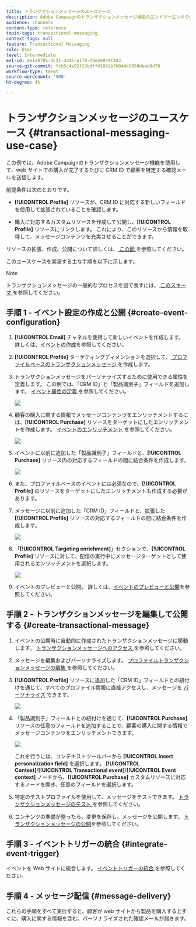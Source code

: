 ```yaml
---
title: トランザクションメッセージのユースケース
description: Adobe Campaignのトランザクションメッセージ機能のエンドツーエンドの例を説明します。
audience: channels
content-type: reference
topic-tags: transactional-messaging
context-tags: null
feature: Transactional Messaging
role: User
level: Intermediate
exl-id: ee1a9705-4c21-4d46-a178-fde2e059f443
source-git-commit: fcb5c4a92f23bdffd1082b7b044b5859dead9d70
workflow-type: tm+mt
source-wordcount: '508'
ht-degree: 4%

---
```


# トランザクションメッセージのユースケース {#transactional-messaging-use-case}

この例では、Adobe Campaignのトランザクションメッセージ機能を使用して、web サイトでの購入が完了するたびに CRM ID で顧客を特定する確認メールを送信します。

前提条件は次のとおりです。

* **[!UICONTROL Profile]** リソースが、CRM ID に対応する新しいフィールドを使用して拡張されていることを確認します。

* 購入に対応するカスタムリソースを作成して公開し、**[!UICONTROL Profile]** リソースにリンクします。 これにより、このリソースから情報を取得して、メッセージコンテンツを充実させることができます。

リソースの拡張、作成、公開について詳しくは、[ この節 ](../../developing/using/key-steps-to-add-a-resource.md) を参照してください。

このユースケースを実装する主な手順を以下に示します。

>[!NOTE]
>
>トランザクションメッセージの一般的なプロセスを図で表すには、[ このスキーマ ](../../channels/using/getting-started-with-transactional-msg.md#key-steps) を参照してください。

## 手順 1 - イベント設定の作成と公開 {#create-event-configuration}

1. **[!UICONTROL Email]** チャネルを使用して新しいイベントを作成します。 詳しくは、[イベントの作成](../../channels/using/configuring-transactional-event.md#creating-an-event)を参照してください。

1. **[!UICONTROL Profile]** ターゲティングディメンションを選択して、[ プロファイルベースのトランザクションメッセージ ](../../channels/using/configuring-transactional-event.md#profile-based-transactional-messages) を作成します。

1. トランザクションメッセージをパーソナライズするために使用できる属性を定義します。 この例では、「CRM ID」と「製品識別子」フィールドを追加します。 [ イベント属性の定義 ](../../channels/using/configuring-transactional-event.md#defining-the-event-attributes) を参照してください。

   ![](assets/message-center_usecase1.png)

1. 顧客の購入に関する情報でメッセージコンテンツをエンリッチメントするには、**[!UICONTROL Purchase]** リソースをターゲットにしたエンリッチメントを作成します。 [ イベントのエンリッチメント ](../../channels/using/configuring-transactional-event.md#enriching-the-transactional-message-content) を参照してください。

   ![](assets/message-center_usecase2.png)

1. イベントに以前に追加した「製品識別子」フィールドと、**[!UICONTROL Purchase]** リソース内の対応するフィールドの間に結合条件を作成します。

   ![](assets/message-center_usecase3.png)

1. また、プロファイルベースのイベントには必須なので、**[!UICONTROL Profile]** のリソースをターゲットにしたエンリッチメントも作成する必要があります。

1. メッセージに以前に追加した「CRM ID」フィールドと、拡張した **[!UICONTROL Profile]** リソースの対応するフィールドの間に結合条件を作成します。<!--What's the purpose to have created a CRM ID for this event and to have the CRM ID as a join condition? could it be any other field provided you created it in the event?-->

   ![](assets/message-center_usecase4.png)

1. 「**[!UICONTROL Targeting enrichment]**」セクションで、**[!UICONTROL Profile]** リソースに対して、配信の実行中にメッセージターゲットとして使用されるエンリッチメントを選択します。

   ![](assets/message-center_usecase5.png)

1. イベントのプレビューと公開。 詳しくは、[イベントのプレビューと公開](../../channels/using/publishing-transactional-event.md#previewing-and-publishing-the-event)を参照してください。

## 手順 2 - トランザクションメッセージを編集して公開する {#create-transactional-message}

1. イベントの公開時に自動的に作成されたトランザクションメッセージに移動します。 [ トランザクションメッセージへのアクセス ](../../channels/using/editing-transactional-message.md#accessing-transactional-messages) を参照してください。

1. メッセージを編集およびパーソナライズします。 [ プロファイルトランザクションメッセージの編集 ](../../channels/using/editing-transactional-message.md#editing-profile-transactional-message) を参照してください。

1. **[!UICONTROL Profile]** リソースに追加した「CRM ID」フィールドとの紐付けを通じて、すべてのプロファイル情報に直接アクセスし、メッセージを [ パーソナライズ ](../../designing/using/personalization.md#inserting-a-personalization-field) できます。

   ![](assets/message-center_usecase6.png)

1. 「製品識別子」フィールドとの紐付けを通じて、**[!UICONTROL Purchase]** リソースの任意のフィールドを追加することで、顧客の購入に関する情報でメッセージコンテンツをエンリッチメントできます。

   ![](assets/message-center_usecase7.png)

   これを行うには、コンテキストツールバーから **[!UICONTROL Insert personalization field]** を選択します。 **[!UICONTROL Context]**/**[!UICONTROL Transactional event]**/**[!UICONTROL Event context]** ノードから、**[!UICONTROL Purchase]** カスタムリソースに対応するノードを開き、任意のフィールドを選択します。

1. 特定のテストプロファイルを使用して、メッセージをテストできます。 [ トランザクションメッセージのテスト ](../../channels/using/testing-transactional-message.md#testing-a-transactional-message) を参照してください。

1. コンテンツの準備が整ったら、変更を保存し、メッセージを公開します。 [トランザクションメッセージの公開](../../channels/using/publishing-transactional-message.md#publishing-a-transactional-message)を参照してください。

## 手順 3 - イベントトリガーの統合 {#integrate-event-trigger}

イベントを Web サイトに統合します。 [ イベントトリガーの統合 ](../../channels/using/getting-started-with-transactional-msg.md#integrate-event-trigger) を参照してください。

## 手順 4 - メッセージ配信 {#message-delivery}

これらの手順をすべて実行すると、顧客が web サイトから製品を購入するとすぐに、購入に関する情報を含む、パーソナライズされた確認メールが届きます。
